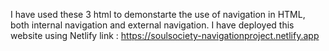 I have used these 3 html to demonstarte the use of navigation in HTML, both internal navigation and external navigation.
I have deployed this website using Netlify
link : https://soulsociety-navigationproject.netlify.app
